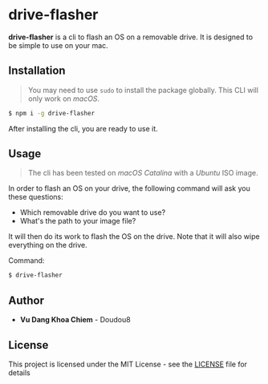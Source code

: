 # drive-flasher

**drive-flasher** is a cli to flash an OS on a removable drive. It is designed to be simple to use on your mac.

## Installation

> You may need to use `sudo` to install the package globally. This CLI will only work on _macOS_.

```bash
$ npm i -g drive-flasher
```

After installing the cli, you are ready to use it.

## Usage

> The cli has been tested on _macOS Catalina_ with a _Ubuntu_ ISO image.

In order to flash an OS on your drive, the following command will ask you these questions:

- Which removable drive do you want to use?
- What's the path to your image file?

It will then do its work to flash the OS on the drive. Note that it will also wipe everything on the drive.

Command:

```bash
$ drive-flasher
```

## Author

- **Vu Dang Khoa Chiem** - Doudou8

## License

This project is licensed under the MIT License - see the [LICENSE](LICENSE) file for details
